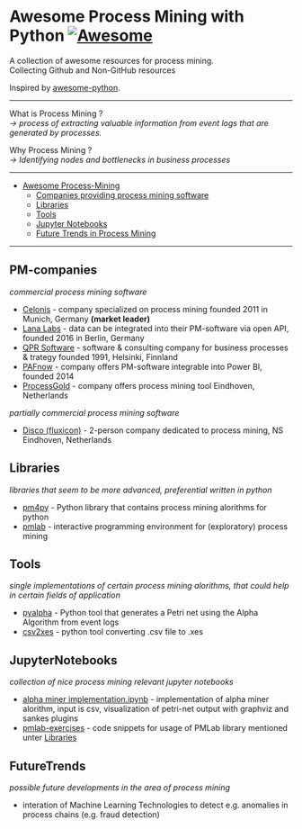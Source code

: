 # Awesome Process Mining with Python [![Awesome](https://cdn.rawgit.com/sindresorhus/awesome/d7305f38d29fed78fa85652e3a63e154dd8e8829/media/badge.svg)](https://github.com/sindresorhus/awesome)
A collection of awesome resources for process mining. <br>
Collecting Github and Non-GitHub resources

Inspired by [awesome-python](https://github.com/vinta/awesome-python).

--- 
What is Process Mining ? <br>
*→ process of extracting valuable information from event logs that are generated by processes.*

Why Process Mining ? <br>
*→ Identifying nodes and bottlenecks in business processes*

---
- [Awesome Process-Mining](#process-mining)
    - [Companies providing process mining software](#pm-companies)
    - [Libraries](#libraries)
    - [Tools](#tools)
    - [Jupyter Notebooks](#jupyternotebooks)
    - [Future Trends in Process Mining](#futuretrends)

---
## PM-companies

*commercial process mining software*
* [Celonis](https://www.celonis.com) - company specialized on process mining founded 2011 in Munich, Germany <b>(market leader) </b>
* [Lana Labs](https://lanalabs.com/) - data can be integrated into their PM-software via open API, founded 2016 in Berlin, Germany
* [QPR Software](https://www.qpr.com/) - software & consulting company for business processes & trategy founded 1991, Helsinki, Finnland
* [PAFnow](https://pafnow.com/) - company offers PM-software integrable into Power BI, founded 2014
* [ProcessGold](https://processgold.com) - company offers process mining tool Eindhoven, Netherlands

*partially commercial process mining software*
* [Disco (fluxicon)](https://www.fluxicon.com/) - 2-person company dedicated to process mining, NS Eindhoven, Netherlands

## Libraries
*libraries that seem to be more advanced, preferential written in python*

* [pm4py](https://github.com/pm4py/pm4py-source) - Python library that contains process mining alorithms for python
* [pmlab](https://github.com/pmlab/pmlab-full) -  interactive programming environment for (exploratory) process mining 

## Tools
*single implementations of certain process mining alorithms, that could help in certain fields of application*

* [pyalpha](https://github.com/zhoudaxia233/pyalpha) - Python tool that generates a Petri net using the Alpha Algorithm from event logs
* [csv2xes](https://github.com/rudeigerc/csv2xes) - python tool converting .csv file to .xes 

## JupyterNotebooks
*collection of nice process mining relevant jupyter notebooks*

* [alpha miner implementation.ipynb](https://github.com/mehdi149/Learning-projects/blob/master/Alpha%20miner%20implementation.ipynb) - implementation of alpha miner alorithm, input is csv, visualization of petri-net output with graphviz and sankes plugins
* [pmlab-exercises](https://github.com/pmlab/pmlab-exercises/tree/master/from-scratch) - code snippets for usage of PMLab library mentioned unter [Libraries](#libraries)
 
## FutureTrends
*possible future developments in the area of process mining*

* interation of Machine Learning Technologies to detect e.g. anomalies in process chains (e.g. fraud detection)
